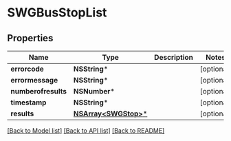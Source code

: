 # SWGBusStopList

## Properties
Name | Type | Description | Notes
------------ | ------------- | ------------- | -------------
**errorcode** | **NSString*** |  | [optional] 
**errormessage** | **NSString*** |  | [optional] 
**numberofresults** | **NSNumber*** |  | [optional] 
**timestamp** | **NSString*** |  | [optional] 
**results** | [**NSArray&lt;SWGStop&gt;***](SWGStop.md) |  | [optional] 

[[Back to Model list]](../README.md#documentation-for-models) [[Back to API list]](../README.md#documentation-for-api-endpoints) [[Back to README]](../README.md)


